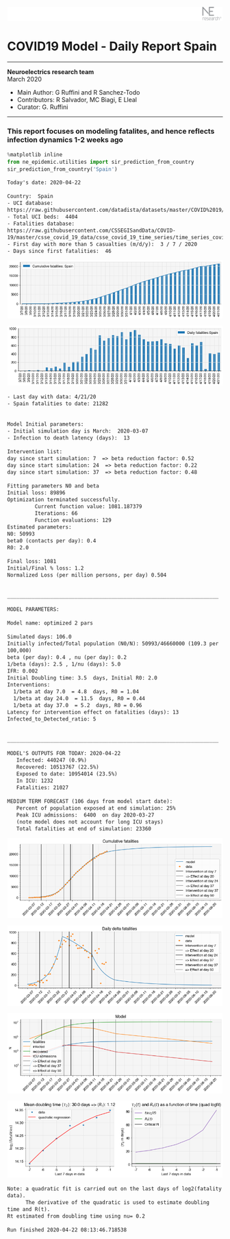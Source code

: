 ![](./images/logo.png)
# COVID19 Model - Daily Report Spain

---

**Neuroelectrics research team**  
March 2020  
* Main Author: G Ruffini and R Sanchez-Todo  
* Contributors: R Salvador, MC Biagi, E Lleal
* Curator: G. Ruffini

---

### This report focuses on modeling fatalites, and hence reflects infection dynamics 1-2 weeks ago


```python
%matplotlib inline
from ne_epidemic.utilities import sir_prediction_from_country
sir_prediction_from_country('Spain')
```

    Today's date: 2020-04-22 
    
    Country:  Spain
    - UCI database:  https://raw.githubusercontent.com/datadista/datasets/master/COVID%2019/ccaa_camas_uci_2017.csv
    - Total UCI beds:  4404
    - Fatalities database:  https://raw.githubusercontent.com/CSSEGISandData/COVID-19/master/csse_covid_19_data/csse_covid_19_time_series/time_series_covid19_deaths_global.csv
    - First day with more than 5 casualties (m/d/y):  3 / 7 / 2020
    - Days since first fatalities:  46



![png](01%20-%20Daily_Report_Spain_files/01%20-%20Daily_Report_Spain_2_1.png)



![png](01%20-%20Daily_Report_Spain_files/01%20-%20Daily_Report_Spain_2_2.png)


    - Last day with data: 4/21/20
    - Spain fatalities to date: 21282
     
    
    Model Initial parameters:
    - Initial simulation day is March:  2020-03-07
    - Infection to death latency (days):  13
    
    Intervention list:
    day since start simulation: 7  => beta reduction factor: 0.52
    day since start simulation: 24  => beta reduction factor: 0.22
    day since start simulation: 37  => beta reduction factor: 0.48
    
    Fitting parameters N0 and beta
    Initial loss: 89896
    Optimization terminated successfully.
             Current function value: 1081.187379
             Iterations: 66
             Function evaluations: 129
    Estimated parameters:
    N0: 50993
    beta0 (contacts per day): 0.4
    R0: 2.0
    
    Final loss: 1081
    Initial/Final % loss: 1.2
    Normalized Loss (per million persons, per day) 0.504 
    
    
    _____________________________________________________________________
     
    MODEL PARAMETERS:
    
    Model name: optimized 2 pars
    
    Simulated days: 106.0
    Initially infected/Total population (N0/N): 50993/46660000 (109.3 per 100,000)
    beta (per day): 0.4 , nu (per day): 0.2
    1/beta (days): 2.5 , 1/nu (days): 5.0
    IFR: 0.002
    Initial Doubling time: 3.5  days, Initial R0: 2.0
    Interventions:
      1/beta at day 7.0  = 4.8  days, R0 = 1.04
      1/beta at day 24.0  = 11.5  days, R0 = 0.44
      1/beta at day 37.0  = 5.2  days, R0 = 0.96
    Latency for intervention effect on fatalities (days): 13
    Infected_to_Detected_ratio: 5
    
    
    _____________________________________________________________________
    
    MODEL'S OUTPUTS FOR TODAY: 2020-04-22
       Infected: 440247 (0.9%)
       Recovered: 10513767 (22.5%)
       Exposed to date: 10954014 (23.5%)
       In ICU: 1232
       Fatalities: 21027
     
    MEDIUM TERM FORECAST (106 days from model start date): 
       Percent of population exposed at end simulation: 25%
       Peak ICU admissions:  6400  on day 2020-03-27
       (note model does not account for long ICU stays)
       Total fatalities at end of simulation: 23360



![png](01%20-%20Daily_Report_Spain_files/01%20-%20Daily_Report_Spain_2_4.png)



![png](01%20-%20Daily_Report_Spain_files/01%20-%20Daily_Report_Spain_2_5.png)



![png](01%20-%20Daily_Report_Spain_files/01%20-%20Daily_Report_Spain_2_6.png)


     



![png](01%20-%20Daily_Report_Spain_files/01%20-%20Daily_Report_Spain_2_8.png)


    Note: a quadratic fit is carried out on the last days of log2(fatality data).
          The derivative of the quadratic is used to estimate doubling time and R(t).
    Rt estimated from doubling time using nu= 0.2
    
    Run finished 2020-04-22 08:13:46.718538

